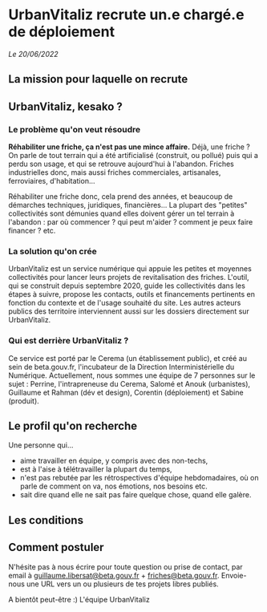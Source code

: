 # UrbanVitaliz recrute un.e chargé.e de déploiement

*Le 20/06/2022*


## La mission pour laquelle on recrute


## UrbanVitaliz, kesako ?

### Le problème qu'on veut résoudre
**Réhabiliter une friche, ça n'est pas une mince affaire.**
Déjà, une friche ? On parle de tout terrain qui a été artificialisé (construit, ou pollué) puis qui a perdu son usage, et qui se retrouve aujourd'hui à l'abandon. Friches industrielles donc, mais aussi friches commerciales, artisanales, ferroviaires, d'habitation...

Réhabiliter une friche donc, cela prend des années, et beaucoup de démarches techniques, juridiques, financières... La plupart des "petites" collectivités sont démunies quand elles doivent gérer un tel terrain à l'abandon : par où commencer ? qui peut m'aider ? comment je peux faire financer ? etc.

### La solution qu'on crée
UrbanVitaliz est un service numérique qui appuie les petites et moyennes collectivités pour lancer leurs projets de revitalisation des friches.
L'outil, qui se construit depuis septembre 2020, guide les collectivités dans les étapes à suivre, propose les contacts, outils et financements pertinents en fonction du contexte et de l'usage souhaité du site. Les autres acteurs publics des territoire interviennent aussi sur les dossiers directement sur UrbanVitaliz.

### Qui est derrière UrbanVitaliz ?
Ce service est porté par le Cerema (un établissement public), et créé au sein de beta.gouv.fr, l'incubateur de la Direction Interministérielle du Numérique.
Actuellement, nous sommes une équipe de 7 personnes sur le sujet : Perrine, l'intrapreneuse du Cerema, Salomé et Anouk (urbanistes), Guillaume et Rahman (dév et design), Corentin (déploiement) et Sabine (produit).

## Le profil qu'on recherche
Une personne qui... 
- aime travailler en équipe, y compris avec des non-techs,
- est à l'aise à télétravailler la plupart du temps,
- n'est pas rebutée par les rétrospectives d'équipe hebdomadaires, où on parle de comment on va, nos émotions, nos besoins etc.
- sait dire quand elle ne sait pas faire quelque chose, quand elle galère.

## Les conditions


## Comment postuler

N'hésite pas à nous écrire pour toute question ou prise de contact, par email à guillaume.libersat@beta.gouv.fr + friches@beta.gouv.fr.
Envoie-nous une URL vers un ou plusieurs de tes projets libres publiés.

A bientôt peut-être :)
L'équipe UrbanVitaliz


